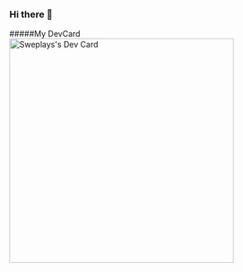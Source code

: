 ### Hi there 👋

#####My DevCard
<a href="https://app.daily.dev/ASwedishDeveloper"><img src="https://github.com/sweplays/sweplays/blob/main/devcard.svg" width="400" alt="Sweplays's Dev Card"/></a>

<!--
**sweplays/sweplays** is a ✨ _special_ ✨ repository because its `README.md` (this file) appears on your GitHub profile.

Here are some ideas to get you started:

- 🔭 I’m currently working on ...
- 🌱 I’m currently learning ...
- 👯 I’m looking to collaborate on ...
- 🤔 I’m looking for help with ...
- 💬 Ask me about ...
- 📫 How to reach me: ...
- 😄 Pronouns: ...
- ⚡ Fun fact: ...
-->
